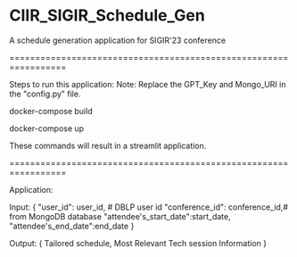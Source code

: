 # CIIR_SIGIR_Schedule_Gen
A schedule generation application for SIGIR'23 conference

=================================================================

Steps to run this application:
Note: Replace the GPT_Key and Mongo_URI in the "config.py" file.


docker-compose build

docker-compose up

These commands will result in a streamlit application.

=================================================================

Application:

Input: {
        "user_id": user_id,  # DBLP user id
        "conference_id": conference_id,# from MongoDB database
        "attendee's_start_date":start_date,
        "attendee's_end_date":end_date
       }

Output: {
          Tailored schedule,
          Most Relevant Tech session Information
        }


